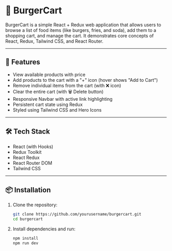 # 🍔 BurgerCart

BurgerCart is a simple React + Redux web application that allows users to browse a list of food items (like burgers, fries, and soda), add them to a shopping cart, and manage the cart. It demonstrates core concepts of React, Redux, Tailwind CSS, and React Router.

---

## 🚀 Features

- View available products with price
- Add products to the cart with a "+" icon (hover shows "Add to Cart")
- Remove individual items from the cart (with ❌ icon)
- Clear the entire cart (with 🗑️ Delete button)
- Responsive Navbar with active link highlighting
- Persistent cart state using Redux
- Styled using Tailwind CSS and Hero Icons

---

## 🛠️ Tech Stack

- React (with Hooks)
- Redux Toolkit
- React Redux
- React Router DOM
- Tailwind CSS

---

## 📦 Installation

1. Clone the repository:
   ```bash
   git clone https://github.com/yourusername/burgercart.git
   cd burgercart
2. Install dependencies and run:
    ```bash
    npm install
    npm run dev
